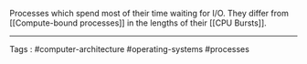 Processes which spend most of their time waiting for I/O. They differ from [[Compute-bound processes]] in the lengths of their [[CPU Bursts]]. 
___
Tags : #computer-architecture #operating-systems #processes